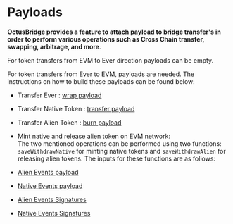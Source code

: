 # Payloads

**OctusBridge provides a feature to attach payload to bridge transfer's in order to perform various operations such as Cross Chain transfer, swapping, arbitrage, and more**.

For token transfers from EVM to Ever direction payloads can be empty.

For token transfers from Ever to EVM, payloads are needed. The instructions on how to build these payloads can be found below:

- Transfer Ever : [wrap payload](../../src/codeSamples/md/EverToEVM/buildingPayloads/BuildingPayloads.md#ever-native-coin-payload)
- Transfer Native Token : [transfer payload](../../src/codeSamples/md/EverToEVM/buildingPayloads/BuildingPayloads.md#native-token-payload)
- Transfer Alien Token : [burn payload](../../src/codeSamples/md/EverToEVM/buildingPayloads/BuildingPayloads.md#alien-token-payload)
- Mint native and release alien token on EVM network:\
  The two mentioned operations can be performed using two functions: `saveWithdrawNative` for minting native tokens and `saveWithdrawAlien` for releasing alien tokens. The inputs for these functions are as follows:

- [Alien Events payload](../../src/codeSamples/md/EverToEVM/saveWithdraw/saveWithdrawAlien.md#encoding-payload-relevant-to-everscale-ethereum-event-alien)
- [Native Events payload](../../src/codeSamples/md/EverToEVM/saveWithdraw/saveWithdrawNative.md#encoding-payload-relevant-to-everscale-ethereum-event-native)
- [Alien Events Signatures](../../src/codeSamples/md/EverToEVM/saveWithdraw/saveWithdrawAlien.md#encoding-signatures-relevant-to-everscale-ethereum-event-alien)
- [Native Events Signatures](../../src/codeSamples/md/EverToEVM/saveWithdraw/saveWithdrawNative.md#encoding-signatures-relevant-to-everscale-ethereum-event-native)
